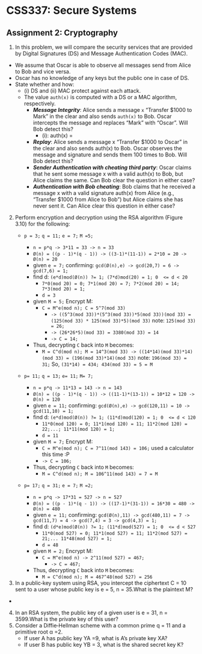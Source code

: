 CSS337: Secure Systems
===

Assignment 2: Cryptography
---

1. In this problem, we will compare the security services that are provided by Digital Signatures (DS) and Message Authentication Codes (MAC).
  - We assume that Oscar is able to observe all messages send from Alice to Bob and vice versa. 
  - Oscar has no knowledge of any keys but the public one in case of DS. 
  - State whether and how: 
      + (i) DS and (ii) MAC protect against each attack. 
      + The value `auth(x)` is computed with a DS or a MAC algorithm, respectively.
          - **_Message Integrity_**: Alice sends a message `x` “Transfer $1000 to Mark” in the clear and also sends `auth(x)` to Bob. Oscar intercepts the message and replaces “Mark” with “Oscar”. Will Bob detect this?
              + (i): auth(x) = 
          - _**Replay**_: Alice sends a message x “Transfer $1000 to Oscar” in the clear and also sends auth(x) to Bob. Oscar observes the message and signature and sends them 100 times to Bob. Will Bob detect this?
          - _**Sender Authentication with cheating third party**_: Oscar claims that he sent some message x with a valid auth(x) to Bob, but Alice claims the same. Can Bob clear the question in either case?
          - _**Authentication with Bob cheating**_: Bob claims that he received a message x with a valid signature auth(x) from Alice (e.g., “Transfer $1000 from Alice to Bob”) but Alice claims she has never sent it. Can Alice clear this question in either case?
2. Perform encryption and decryption using the RSA algorithm (Figure 3.10) for the following:
    - `p = 3;` `q = 11;` `e = 7;` `M =5;`
      + `n = p*q -> 3*11 = 33 -> n = 33`
      + `Ø(n) = ((p - 1)*(q - 1)) -> ((3-1)*(11-1)) = 2*10 = 20 -> Ø(n) = 20`
      + given `e = 7;` confirming: `gcd(Ø(n),e) -> gcd(20,7) = 6 -> gcd(7,6) = 1;`
      + find d: `(e*d)mod(Ø(n)) ?= 1; (7*d)mod(20) = 1; 0  <= d < 20`
        * `7*0(mod 20) = 0; 7*1(mod 20) = 7; 7*2(mod 20) = 14; 7*3(mod 20) = 1;`
        * `d = 3`
      + given `M = 5;` Encrypt M:
        * `C = M^e(mod n); C = 5^7(mod 33)`
          - `-> ((5^3(mod 33))*(5^3(mod 33))*5(mod 33))(mod 33) =  (125(mod 33) * 125(mod 33)*5)(mod 33)` note: `125(mod 33) = 26;`
          - `-> (26*26*5)(mod 33) = 3380(mod 33) = 14` 
          - `-> C = 14;`
      + Thus, decrypting `C` back into `M` becomes:
        * `M = C^d(mod n); M = 14^3(mod 33) -> ((14*14)(mod 33)*14)(mod 33) = (196(mod 33)*14)(mod 33)` note: `196(mod 33) = 31;` So, `(31*14) = 434; 434(mod 33) = 5 = M`

    - `p= 11;` `q = 13;` `e= 11;` `M= 7;`
      + `n = p*q -> 11*13 = 143 -> n = 143`
      + `Ø(n) = ((p - 1)*(q - 1)) -> ((11-1)*(13-1)) = 10*12 = 120 -> Ø(n) = 120`
      + given `e = 11;` confirming: `gcd(Ø(n),e) -> gcd(120,11) = 10 -> gcd(11,10) = 1;`
      + find d: `(e*d)mod(Ø(n)) ?= 1; (11*d)mod(120) = 1; 0  <= d < 120`
        * `11*0(mod 120) = 0; 11*1(mod 120) = 11; 11*2(mod 120) = 22;...; 11*11(mod 120) = 1;`
        * `d = 11`
      + given `M = 7;` Encrypt M:
        * `C = M^e(mod n); C = 7^11(mod 143) = 106;` used a calculator this time :P
        * `-> C = 106;`
      + Thus, decrypting `C` back into `M` becomes:
        * `M = C^d(mod n); M = 106^11(mod 143) = 7 = M`
    - `p= 17;` `q = 31;` `e = 7;` `M =2;`
      + `n = p*q -> 17*31 = 527 -> n = 527`
      + `Ø(n) = ((p - 1)*(q - 1)) -> ((17-1)*(31-1)) = 16*30 = 480 -> Ø(n) = 480`
      + given `e = 11;` confirming: `gcd(Ø(n),11) -> gcd(480,11) = 7 -> gcd(11,7) = 4 -> gcd(7,4) = 3 -> gcd(4,3) = 1;`
      + find d: `(d*e)mod(Ø(n)) ?= 1; (11*d)mod(527) = 1; 0  <= d < 527`
        * `11*0(mod 527) = 0; 11*1(mod 527) = 11; 11*2(mod 527) = 21;... 11*48(mod 527) = 1;`
        * `d = 48`
      + given `M = 2;` Encrypt M:
        * `C = M^e(mod n) -> 2^11(mod 527) = 467;`
          - `-> C = 467;`
      + Thus, decrypting `C` back into `M` becomes:
        * `M = C^d(mod n); M = 467^48(mod 527) = 256`
3. In a public‐key system using RSA, you intercept the ciphertext C = 10 sent to a user whose public key is e = 5, n = 35.What is the plaintext M?
  - 
4. In an RSA system, the public key of a given user is e = 31, n = 3599.What is the private key of this user?
5. Consider a Diffie‐Hellman scheme with a common prime q = 11 and a primitive root α =2.
    - If user A has public key YA =9, what is A’s private key XA?
    - If user B has public key YB = 3, what is the shared secret key K?